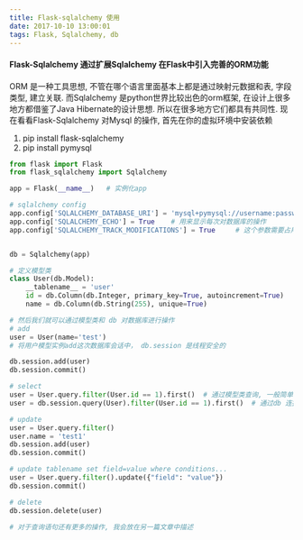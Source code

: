 ```yaml
---
title: Flask-sqlalchemy 使用
date: 2017-10-10 13:00:01
tags: Flask, Sqlalchemy, db
---
```


#### Flask-Sqlalchemy 通过扩展Sqlalchemy 在Flask中引入完善的ORM功能
ORM 是一种工具思想, 不管在哪个语言里面基本上都是通过映射元数据和表, 字段类型, 建立关联.
而Sqlalchemy 是python世界比较出色的orm框架, 在设计上很多地方都借鉴了Java Hibernate的设计思想. 所以在很多地方它们都具有共同性.
现在看看Flask-Sqlalchemy 对Mysql 的操作, 首先在你的虚拟环境中安装依赖

1. pip install flask-sqlalchemy
2. pip install pymysql

```python
from flask import Flask
from flask_sqlalchemy import Sqlalchemy

app = Flask(__name__)   # 实例化app

# sqlalchemy config
app.config['SQLALCHEMY_DATABASE_URI'] = 'mysql+pymysql://username:password@host:port/dbname'
app.config['SQLALCHEMY_ECHO'] = True    # 用来显示每次对数据库的操作
app.config['SQLALCHEMY_TRACK_MODIFICATIONS'] = True     # 这个参数需要占用过多的内存来支持Flask-sqlalchemy 所提供的信号， 可以根据业务需要调整


db = Sqlalchemy(app)    

# 定义模型类
class User(db.Model):
    __tablename__ = 'user'
    id = db.Column(db.Integer, primary_key=True, autoincrement=True)
    name = db.Column(db.String(255), unique=True)

# 然后我们就可以通过模型类和 db 对数据库进行操作
# add
user = User(name='test')
# 将用户模型实例add这次数据库会话中， db.session 是线程安全的

db.session.add(user)
db.session.commit()

# select
user = User.query.filter(User.id == 1).first()  # 通过模型类查询, 一般简单的查询都可以通过模型类完成
user = db.session.query(User).filter(User.id == 1).first()  # 通过db 连接完成查询, 一般会有一些复杂的操作, 比如多表join, 应该考虑使用db, 并封装在model层面

# update
user = User.query.filter()
user.name = 'test1'
db.session.add(user)
db.session.commit()

# update tablename set field=value where conditions...
user = User.query.filter().update({"field": "value"})
db.session.commit()

# delete
db.session.delete(user)

# 对于查询语句还有更多的操作, 我会放在另一篇文章中描述
```
